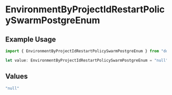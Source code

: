 # EnvironmentByProjectIdRestartPolicySwarmPostgreEnum

## Example Usage

```typescript
import { EnvironmentByProjectIdRestartPolicySwarmPostgreEnum } from "dokploy-sdk/models/operations";

let value: EnvironmentByProjectIdRestartPolicySwarmPostgreEnum = "null";
```

## Values

```typescript
"null"
```
